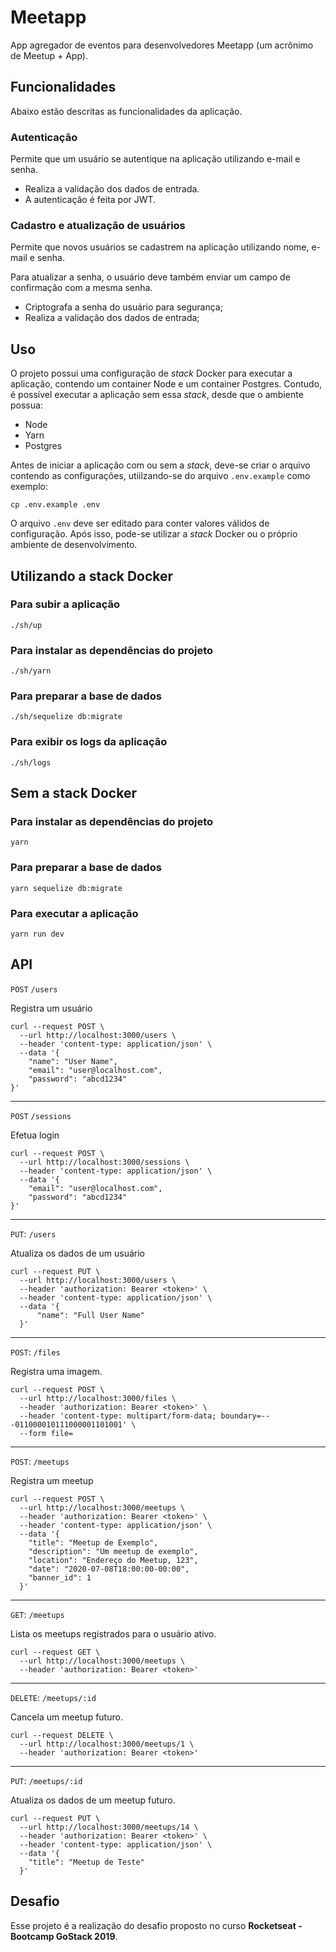 # Meetapp

App agregador de eventos para desenvolvedores Meetapp (um acrônimo de Meetup + App).

## Funcionalidades

Abaixo estão descritas as funcionalidades da aplicação.

### Autenticação

Permite que um usuário se autentique na aplicação utilizando e-mail e senha.

- Realiza a validação dos dados de entrada.
- A autenticação é feita por JWT.

### Cadastro e atualização de usuários

Permite que novos usuários se cadastrem na aplicação utilizando nome, e-mail e senha.

Para atualizar a senha, o usuário deve também enviar um campo de confirmação com a mesma senha.

- Criptografa a senha do usuário para segurança;
- Realiza a validação dos dados de entrada;

## Uso

O projeto possui uma configuração de *stack* Docker para executar a aplicação, contendo um container Node e um container Postgres. Contudo, é possível executar a aplicação sem essa *stack*, desde que o ambiente possua:

- Node
- Yarn
- Postgres

Antes de iniciar a aplicação com ou sem a *stack*, deve-se criar o arquivo contendo as configurações, utiilzando-se do arquivo `.env.example` como exemplo:

```
cp .env.example .env
```

O arquivo `.env` deve ser editado para conter valores válidos de configuração. Após isso, pode-se utilizar a *stack* Docker ou o próprio ambiente de desenvolvimento.


## Utilizando a stack Docker

### Para subir a aplicação

```
./sh/up
```

### Para instalar as dependências do projeto

```
./sh/yarn
```

### Para preparar a base de dados

```
./sh/sequelize db:migrate
```

### Para exibir os logs da aplicação

```
./sh/logs
```


## Sem a stack Docker

### Para instalar as dependências do projeto

```
yarn
```

### Para preparar a base de dados

```
yarn sequelize db:migrate
```

### Para executar a aplicação

```
yarn run dev
```

## API

`POST` `/users`

Registra um usuário

```
curl --request POST \
  --url http://localhost:3000/users \
  --header 'content-type: application/json' \
  --data '{
	"name": "User Name",
	"email": "user@localhost.com",
	"password": "abcd1234"
}'
```

---

`POST` `/sessions`

Efetua login

```
curl --request POST \
  --url http://localhost:3000/sessions \
  --header 'content-type: application/json' \
  --data '{
	"email": "user@localhost.com",
	"password": "abcd1234"
}'
```

---

`PUT`: `/users`

Atualiza os dados de um usuário

```
curl --request PUT \
  --url http://localhost:3000/users \
  --header 'authorization: Bearer <token>' \
  --header 'content-type: application/json' \
  --data '{
	  "name": "Full User Name"
  }'
```

---

`POST`: `/files`

Registra uma imagem.

```
curl --request POST \
  --url http://localhost:3000/files \
  --header 'authorization: Bearer <token>' \
  --header 'content-type: multipart/form-data; boundary=---011000010111000001101001' \
  --form file=
```

---

`POST`: `/meetups`

Registra um meetup

```
curl --request POST \
  --url http://localhost:3000/meetups \
  --header 'authorization: Bearer <token>' \
  --header 'content-type: application/json' \
  --data '{
    "title": "Meetup de Exemplo",
    "description": "Um meetup de exemplo",
    "location": "Endereço do Meetup, 123",
    "date": "2020-07-08T18:00:00-00:00",
    "banner_id": 1
  }'
```

---

`GET`: `/meetups`

Lista os meetups registrados para o usuário ativo.

```
curl --request GET \
  --url http://localhost:3000/meetups \
  --header 'authorization: Bearer <token>'
```

---

`DELETE`: `/meetups/:id`

Cancela um meetup futuro.

```
curl --request DELETE \
  --url http://localhost:3000/meetups/1 \
  --header 'authorization: Bearer <token>'
```

---

`PUT`: `/meetups/:id`

Atualiza os dados de um meetup futuro.

```
curl --request PUT \
  --url http://localhost:3000/meetups/14 \
  --header 'authorization: Bearer <token>' \
  --header 'content-type: application/json' \
  --data '{
    "title": "Meetup de Teste"
  }'
```

## Desafio

Esse projeto é a realização do desafio proposto no curso **Rocketseat - Bootcamp GoStack 2019**.
